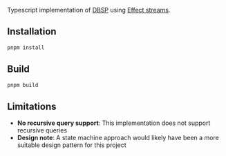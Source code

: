 Typescript implementation of [DBSP](https://www.vldb.org/pvldb/vol16/p1601-budiu.pdf) using [Effect streams](https://effect.website/docs/stream/introduction/).

## Installation

```bash
pnpm install
```

## Build

```bash
pnpm build
```

## Limitations

- **No recursive query support**: This implementation does not support recursive queries
- **Design note**: A state machine approach would likely have been a more suitable design pattern for this project


